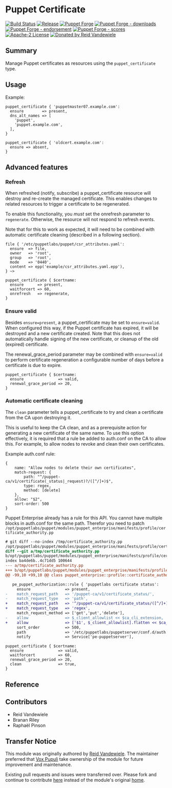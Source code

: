 # Puppet Certificate

[![Build Status](https://github.com/voxpupuli/puppet-puppet_certificate/workflows/CI/badge.svg)](https://github.com/voxpupuli/puppet-puppet_certificate/actions?query=workflow%3ACI)
[![Release](https://github.com/voxpupuli/puppet-puppet_certificate/actions/workflows/release.yml/badge.svg)](https://github.com/voxpupuli/puppet-puppet_certificate/actions/workflows/release.yml)
[![Puppet Forge](https://img.shields.io/puppetforge/v/puppet/puppet_certificate.svg)](https://forge.puppetlabs.com/puppet/puppet_certificate)
[![Puppet Forge - downloads](https://img.shields.io/puppetforge/dt/puppet/puppet_certificate.svg)](https://forge.puppetlabs.com/puppet/puppet_certificate)
[![Puppet Forge - endorsement](https://img.shields.io/puppetforge/e/puppet/puppet_certificate.svg)](https://forge.puppetlabs.com/puppet/puppet_certificate)
[![Puppet Forge - scores](https://img.shields.io/puppetforge/f/puppet/puppet_certificate.svg)](https://forge.puppetlabs.com/puppet/puppet_certificate)
[![Apache-2 License](https://img.shields.io/github/license/voxpupuli/puppet-puppet_certificate.svg)](LICENSE)
[![Donated by Reid Vandewiele](https://img.shields.io/badge/donated%20by-Reid%20Vandewiele-fb7047.svg)](#transfer-notice)

## Summary

Manage Puppet certificates as resources using the `puppet_certificate` type.

## Usage

Example:

```puppet
puppet_certificate { 'puppetmaster07.example.com':
  ensure        => present,
  dns_alt_names => [
    'puppet',
    'puppet.example.com',
  ],
}

puppet_certificate { 'oldcert.example.com':
  ensure => absent,
}
```

## Advanced features

### Refresh

When refreshed (notify, subscribe) a puppet\_certificate resource will destroy
and re-create the managed certificate. This enables changes to related resources
to trigger a certificate to be regenerated.

To enable this functionality, you *must* set the onrefresh parameter to
`regenerate`. Otherwise, the resource will not respond to refresh events.

Note that for this to work as expected, it will need to be combined with
automatic certificate cleaning (described in a following section).

```puppet
file { '/etc/puppetlabs/puppet/csr_attributes.yaml':
  ensure  => file,
  owner   => 'root',
  group   => 'root',
  mode    => '0440',
  content => epp('example/csr_attributes.yaml.epp'),
} ~>

puppet_certificate { $certname:
  ensure      => present,
  waitforcert => 60,
  onrefresh   => regenerate,
}
```

### Ensure valid

Besides `ensure=present`, a puppet\_certificate may be set to `ensure=valid`.
When configured this way, if the Puppet certificate has expired, it will be
destroyed and a new certificate created. Note that this does not automatically
handle signing of the new certificate, or cleanup of the old (expired)
certificate.

The renewal\_grace\_period parameter may be combined with `ensure=valid` to
perform certificate regeneration a configurable number of days before a
certificate is due to expire.

```puppet
puppet_certificate { $certname:
  ensure               => valid,
  renewal_grace_period => 20,
}
```

### Automatic certificate cleaning

The `clean` parameter tells a puppet\_certificate to try and clean a
certificate from the CA upon destroying it.

This is useful to keep the CA clean, and as a prerequisite action for
generating a new certificate of the same name. To use this option effectively,
it is required that a rule be added to auth.conf on the CA to allow this. For
example, to allow nodes to revoke and clean their own certificates.

Example auth.conf rule:

```
{
    name: "Allow nodes to delete their own certificates",
    match-request: {
        path: "^/puppet-ca/v1/certificate(_status|_request)?/([^/]+)$",
        type: regex,
        method: [delete]
    },
    allow: "$2",
    sort-order: 500
}
```

Puppet Enterprise already has a rule for this API. You cannot have multiple
blocks in auth.conf for the same path. Therefor you need to patch
`/opt/puppetlabs/puppet/modules/puppet_enterprise/manifests/profile/certificate_authority.pp`

```diff
# git diff --no-index /tmp/certificate_authority.pp
/opt/puppetlabs/puppet/modules/puppet_enterprise/manifests/profile/certificate_authority.pp
diff --git a/tmp/certificate_authority.pp
b/opt/puppetlabs/puppet/modules/puppet_enterprise/manifests/profile/certificate_authority.pp
index ba4de6b..4c71dd5 100644
--- a/tmp/certificate_authority.pp
+++ b/opt/puppetlabs/puppet/modules/puppet_enterprise/manifests/profile/certificate_authority.pp
@@ -99,10 +99,10 @@ class puppet_enterprise::profile::certificate_authority (

   pe_puppet_authorization::rule { 'puppetlabs certificate status':
     ensure               => present,
-    match_request_path   => '/puppet-ca/v1/certificate_status/',
-    match_request_type   => 'path',
+    match_request_path   => '^/puppet-ca/v1/certificate_status/([^/]+)?$',
+    match_request_type   => 'regex',
     match_request_method => ['get','put','delete'],
-    allow                => $_client_allowlist << $ca_cli_extension,
+    allow                => ['$1', $_client_allowlist].flatten << $ca_cli_extension,
     sort_order           => 500,
     path                 => '/etc/puppetlabs/puppetserver/conf.d/auth.conf',
     notify               => Service['pe-puppetserver'],
```

```puppet
puppet_certificate { $certname:
  ensure               => valid,
  waitforcert          => 60,
  renewal_grace_period => 20,
  clean                => true,
}
```

## Reference

## Contributors

* Reid Vandewiele
* Branan Riley
* Raphaël Pinson

## Transfer Notice

This module was originally authored by [Reid Vandewiele](http://github.com/reidmv).
The maintainer preferred that [Vox Pupuli](https://voxpupuli.org/) take ownership of the module for future improvement and maintenance.

Existing pull requests and issues were transferred over.
Please fork and continue to contribute [here](https://github.com/voxpupuli/puppet-puppet_certificate) instead of the
module's original [home](https://github.com/reidmv/puppet-puppet_certificate).
